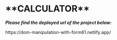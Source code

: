 <h1><b>
  **CALCULATOR**
</b></h1>
<p><b><i>Please find the deployed url of the project below:</i></b></p>
https://dom-manipulation-with-form61.netlify.app/
